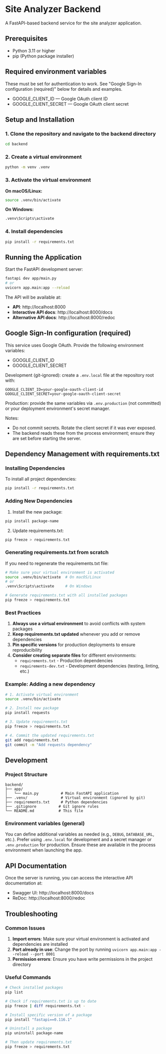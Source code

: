 # Site Analyzer Backend

A FastAPI-based backend service for the site analyzer application.

## Prerequisites

- Python 3.11 or higher
- pip (Python package installer)

## Required environment variables

These must be set for authentication to work. See "Google Sign-In configuration (required)" below for details and examples.

- GOOGLE_CLIENT_ID — Google OAuth client ID
- GOOGLE_CLIENT_SECRET — Google OAuth client secret

## Setup and Installation

### 1. Clone the repository and navigate to the backend directory

```bash
cd backend
```

### 2. Create a virtual environment

```bash
python -m venv .venv
```

### 3. Activate the virtual environment

**On macOS/Linux:**
```bash
source .venv/bin/activate
```

**On Windows:**
```bash
.venv\Scripts\activate
```

### 4. Install dependencies

```bash
pip install -r requirements.txt
```

## Running the Application

Start the FastAPI development server:

```bash
fastapi dev app/main.py
# or
uvicorn app.main:app --reload
```

The API will be available at:
- **API**: http://localhost:8000
- **Interactive API docs**: http://localhost:8000/docs
- **Alternative API docs**: http://localhost:8000/redoc

## Google Sign-In configuration (required)

This service uses Google OAuth. Provide the following environment variables:

- GOOGLE_CLIENT_ID
- GOOGLE_CLIENT_SECRET

Development (git-ignored): create a `.env.local` file at the repository root with:

```
GOOGLE_CLIENT_ID=your-google-oauth-client-id
GOOGLE_CLIENT_SECRET=your-google-oauth-client-secret
```

Production: provide the same variables via `.env.production` (not committed) or your deployment environment's secret manager.

Notes:
- Do not commit secrets. Rotate the client secret if it was ever exposed.
- The backend reads these from the process environment; ensure they are set before starting the server.

## Dependency Management with requirements.txt

### Installing Dependencies

To install all project dependencies:

```bash
pip install -r requirements.txt
```

### Adding New Dependencies

1. Install the new package:
```bash
pip install package-name
```

2. Update requirements.txt:
```bash
pip freeze > requirements.txt
```

### Generating requirements.txt from scratch

If you need to regenerate the requirements.txt file:

```bash
# Make sure your virtual environment is activated
source .venv/bin/activate  # On macOS/Linux
# or
.venv\Scripts\activate     # On Windows

# Generate requirements.txt with all installed packages
pip freeze > requirements.txt
```

### Best Practices

1. **Always use a virtual environment** to avoid conflicts with system packages
2. **Keep requirements.txt updated** whenever you add or remove dependencies
3. **Pin specific versions** for production deployments to ensure reproducibility
4. **Consider creating separate files** for different environments:
   - `requirements.txt` - Production dependencies
   - `requirements-dev.txt` - Development dependencies (testing, linting, etc.)

### Example: Adding a new dependency

```bash
# 1. Activate virtual environment
source .venv/bin/activate

# 2. Install new package
pip install requests

# 3. Update requirements.txt
pip freeze > requirements.txt

# 4. Commit the updated requirements.txt
git add requirements.txt
git commit -m "Add requests dependency"
```

## Development

### Project Structure

```
backend/
├── app/
│   └── main.py          # Main FastAPI application
├── .venv/               # Virtual environment (ignored by git)
├── requirements.txt     # Python dependencies
├── .gitignore          # Git ignore rules
└── README.md           # This file
```

### Environment variables (general)

You can define additional variables as needed (e.g., `DEBUG`, `DATABASE_URL`, etc.). Prefer using `.env.local` for development and a secret manager or `.env.production` for production. Ensure these are available in the process environment when launching the app.

## API Documentation

Once the server is running, you can access the interactive API documentation at:
- Swagger UI: http://localhost:8000/docs
- ReDoc: http://localhost:8000/redoc

## Troubleshooting

### Common Issues

1. **Import errors**: Make sure your virtual environment is activated and dependencies are installed
2. **Port already in use**: Change the port by running `uvicorn app.main:app --reload --port 8001`
3. **Permission errors**: Ensure you have write permissions in the project directory

### Useful Commands

```bash
# Check installed packages
pip list

# Check if requirements.txt is up to date
pip freeze | diff requirements.txt -

# Install specific version of a package
pip install "fastapi==0.116.1"

# Uninstall a package
pip uninstall package-name

# Then update requirements.txt
pip freeze > requirements.txt
```
